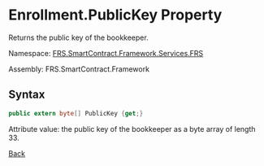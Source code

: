 # Enrollment.PublicKey Property

Returns the public key of the bookkeeper.

Namespace: [FRS.SmartContract.Framework.Services.FRS](../../FRS.md)

Assembly: FRS.SmartContract.Framework

## Syntax

```c#
public extern byte[] PublicKey {get;}
```

Attribute value: the public key of the bookkeeper as a byte array of length 33.



[Back](../Enrollment.md)
